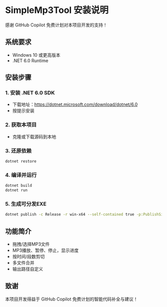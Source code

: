 # SimpleMp3Tool 安装说明

感谢 GitHub Copilot 免费计划对本项目开发的支持！

## 系统要求
- Windows 10 或更高版本
- .NET 6.0 Runtime

## 安装步骤

### 1. 安装 .NET 6.0 SDK
- 下载地址：https://dotnet.microsoft.com/download/dotnet/6.0
- 按提示安装

### 2. 获取本项目
- 克隆或下载源码到本地

### 3. 还原依赖
```bash
dotnet restore
```

### 4. 编译并运行
```bash
dotnet build
dotnet run
```

### 5. 生成可分发EXE
```bash
dotnet publish -c Release -r win-x64 --self-contained true -p:PublishSingleFile=true -o publish
```

## 功能简介
- 拖拽/选择MP3文件
- MP3播放、暂停、停止，显示进度
- 按时间/段数剪切
- 多文件合并
- 输出路径自定义

## 致谢
本项目开发得益于 GitHub Copilot 免费计划的智能代码补全与建议！
